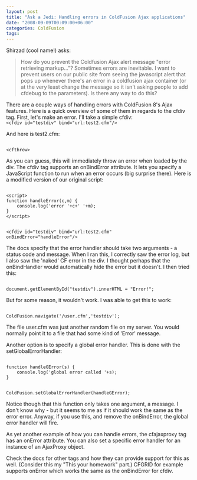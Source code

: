 ```yaml
---
layout: post
title: "Ask a Jedi: Handling errors in ColdFusion Ajax applications"
date: "2008-09-09T00:09:00+06:00"
categories: ColdFusion 
tags: 
---
```


Shirzad (cool name!) asks:

<blockquote>
<p>
How do you prevent the Coldfusion Ajax alert message "error retrieving markup..."? Sometimes errors are inevitable.  I want to prevent users on our public site from seeing the javascript alert that pops up whenever there's an error in a coldfusion ajax container (or at the very least change the message so it isn't asking people to add cfdebug to the parameters). Is there any way to do this? 
</p>
</blockquote>
<!--more-->
There are a couple ways of handling errors with ColdFusion 8's Ajax features. Here is a quick overview of some of them in regards to the cfdiv tag. First, let's make an error. I'll take a simple cfdiv:

<code>
&lt;cfdiv id="testdiv" bind="url:test2.cfm"/&gt;
</code>

And here is test2.cfm:

<code>
&lt;cfthrow&gt;
</code>

As you can guess, this will immediately throw an error when loaded by the div. The cfdiv tag supports an onBindError attribute. It lets you specify a JavaScript function to run when an error occurs (big surprise there). Here is a modified version of our original script:

<code>
&lt;script&gt;
function handleError(c,m) {
	console.log('error '+c+' '+m);
}
&lt;/script&gt;

&lt;cfdiv id="testdiv" bind="url:test2.cfm" onBindError="handleError"/&gt;
</code>

The docs specify that the error handler should take two arguments - a status code and message. When I ran this, I correctly saw the error log, but I also saw the 'naked' CF error in the div. I thought perhaps that the onBindHandler would automatically hide the error but it doesn't. I then tried this:

<code>
document.getElementById("testdiv").innerHTML = "Error!";
</code>

But for some reason, it wouldn't work. I was able to get this to work:

<code>
ColdFusion.navigate('/user.cfm','testdiv');
</code>

The file user.cfm was just another random file on my server. You would normally point it to a file that had some kind of 'Error' message. 

Another option is to specify a global error handler. This is done with the setGlobalErrorHandler:

<code>
function handleGError(s) {
	console.log('global error called '+s);
}	

ColdFusion.setGlobalErrorHandler(handleGError);
</code>

Notice though that this function only takes one argument, a message. I don't know why - but it seems to me as if it should work the same as the error error. Anyway, if you use this, and remove the onBindError, the global error handler will fire. 

As yet another example of how you can handle errors, the cfajaxproxy tag has an onError attribute. You can also set a specific error handler for an instance of an AjaxProxy object. 

Check the docs for other tags and how they can provide support for this as well. (Consider this my "This your homework" part.) CFGRID for example supports onError which works the same as the onBindError for cfdiv.